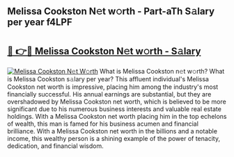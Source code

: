## Melissa Cookston N𝚎t w𝚘rth - Part-aTh S𝚊lary per year f4LPF

# <h2><a href="http://gc0uub.nevu.top/?p=Melissa+Cookston">🔗 👉🔴 Melissa Cookston N𝚎t w𝚘rth - S𝚊lary</a></h2>

[![Melissa Cookston N𝚎t W𝚘rth](https://i.imgur.com/Oavwk0R.jpeg)](http://gc0uub.nevu.top/?p=Melissa+Cookston)
What is Melissa Cookston n𝚎t w𝚘rth? What is Melissa Cookston s𝚊lary per year?
This affluent individual's Melissa Cookston net worth is impressive, placing him among the industry's most financially successful. His annual earnings are substantial, but they are overshadowed by Melissa Cookston net worth, which is believed to be more significant due to his numerous business interests and valuable real estate holdings. With a Melissa Cookston net worth placing him in the top echelons of wealth, this man is famed for his business acumen and financial brilliance. With a Melissa Cookston net worth in the billions and a notable income, this wealthy person is a shining example of the power of tenacity, dedication, and financial wisdom.
